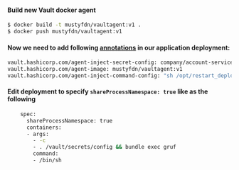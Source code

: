 #### Build new Vault docker agent

```bash
$ docker build -t mustyfdn/vaultagent:v1 .
$ docker push mustyfdn/vaultagent:v1
```


#### Now we need to add following [annotations](https://developer.hashicorp.com/vault/docs/platform/k8s/injector/annotations) in our application deployment:

```bash
vault.hashicorp.com/agent-inject-secret-config: company/account-service
vault.hashicorp.com/agent-image: mustyfdn/vaultagent:v1
vault.hashicorp.com/agent-inject-command-config: "sh /opt/restart_deployment.sh"
```

#### Edit deployment to specify `shareProcessNamespace: true` like as the following

```bash
    spec:
      shareProcessNamespace: true
      containers:
      - args:
        - -c
        - . /vault/secrets/config && bundle exec gruf
        command:
        - /bin/sh
```
